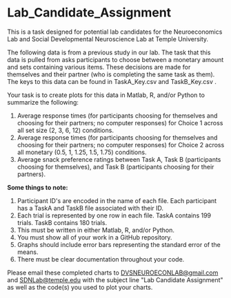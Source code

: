 # Lab_Candidate_Assignment
This is a task designed for potential lab candidates for the Neuroeconomics Lab and Social Developmental Neuroscience Lab at Temple University.

The following data is from a previous study in our lab. The task that this data is pulled from asks participants to choose between a monetary amount and sets containing various items. These decisions are made for themselves and their partner (who is completing the same task as them). The keys to this data can be found in TaskA_Key.csv and TaskB_Key.csv .

Your task is to create plots for this data in Matlab, R, and/or Python to summarize the following:
1. Average response times (for participants choosing for themselves and choosing for their partners; no computer responses) for Choice 1 across all set size (2, 3, 6, 12) conditions.
2. Average response times (for participants choosing for themselves and choosing for their partners; no computer responses) for Choice 2 across all monetary (0.5, 1, 1.25, 1.5, 1.75) conditions.
3. Average snack preference ratings between Task A, Task B (participants choosing for themselves), and Task B (participants choosing for their partners).

**Some things to note:**

1. Participant ID's are encoded in the name of each file. Each participant has a TaskA and TaskB file associated with their ID.
2. Each trial is represented by one row in each file. TaskA contains 199 trials. TaskB contains 180 trials.
3. This must be written in either Matlab, R, and/or Python.
4. You must show all of your work in a GitHub repository.
5. Graphs should include error bars representing the standard error of the means.
6. There must be clear documentation throughout your code.

Please email these completed charts to DVSNEUROECONLAB@gmail.com and SDNLab@temple.edu with the subject line "Lab Candidate Assignment" as well as the code(s) you used to plot your charts.
